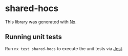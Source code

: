 # shared-hocs

This library was generated with [Nx](https://nx.dev).

## Running unit tests

Run `nx test shared-hocs` to execute the unit tests via [Jest](https://jestjs.io).

